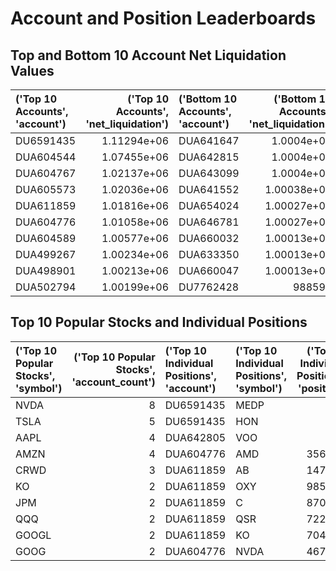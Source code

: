 # Account and Position Leaderboards

## Top and Bottom 10 Account Net Liquidation Values

| ('Top 10 Accounts', 'account')   |   ('Top 10 Accounts', 'net_liquidation') | ('Bottom 10 Accounts', 'account')   |   ('Bottom 10 Accounts', 'net_liquidation') |
|:---------------------------------|-----------------------------------------:|:------------------------------------|--------------------------------------------:|
| DU6591435                        |                              1.11294e+06 | DUA641647                           |                                 1.0004e+06  |
| DUA604544                        |                              1.07455e+06 | DUA642815                           |                                 1.0004e+06  |
| DUA604767                        |                              1.02137e+06 | DUA643099                           |                                 1.0004e+06  |
| DUA605573                        |                              1.02036e+06 | DUA641552                           |                                 1.00038e+06 |
| DUA611859                        |                              1.01816e+06 | DUA654024                           |                                 1.00027e+06 |
| DUA604776                        |                              1.01058e+06 | DUA646781                           |                                 1.00027e+06 |
| DUA604589                        |                              1.00577e+06 | DUA660032                           |                                 1.00013e+06 |
| DUA499267                        |                              1.00234e+06 | DUA633350                           |                                 1.00013e+06 |
| DUA498901                        |                              1.00213e+06 | DUA660047                           |                                 1.00013e+06 |
| DUA502794                        |                              1.00199e+06 | DU7762428                           |                            988597           |

## Top 10 Popular Stocks and Individual Positions

| ('Top 10 Popular Stocks', 'symbol')   |   ('Top 10 Popular Stocks', 'account_count') | ('Top 10 Individual Positions', 'account')   | ('Top 10 Individual Positions', 'symbol')   |   ('Top 10 Individual Positions', 'position') |   ('Top 10 Individual Positions', 'avgCost') |   ('Top 10 Individual Positions', 'total_value') |
|:--------------------------------------|---------------------------------------------:|:---------------------------------------------|:--------------------------------------------|----------------------------------------------:|---------------------------------------------:|-------------------------------------------------:|
| NVDA                                  |                                            8 | DU6591435                                    | MEDP                                        |                                       441     |                                     217.304  |                                          95831.1 |
| TSLA                                  |                                            5 | DU6591435                                    | HON                                         |                                       400     |                                     200.585  |                                          80234   |
| AAPL                                  |                                            4 | DUA642805                                    | VOO                                         |                                       100     |                                     510.7    |                                          51070   |
| AMZN                                  |                                            4 | DUA604776                                    | AMD                                         |                                       356.217 |                                     142.131  |                                          50629.5 |
| CRWD                                  |                                            3 | DUA611859                                    | AB                                          |                                      1470.59  |                                      34.0051 |                                          50007.4 |
| KO                                    |                                            2 | DUA611859                                    | OXY                                         |                                       985.999 |                                      50.715  |                                          50005   |
| JPM                                   |                                            2 | DUA611859                                    | C                                           |                                       870.777 |                                      57.4251 |                                          50004.4 |
| QQQ                                   |                                            2 | DUA611859                                    | QSR                                         |                                       722.604 |                                      69.1992 |                                          50003.6 |
| GOOGL                                 |                                            2 | DUA611859                                    | KO                                          |                                       704.126 |                                      71.0151 |                                          50003.6 |
| GOOG                                  |                                            2 | DUA604776                                    | NVDA                                        |                                       467.134 |                                     107.041  |                                          50002.3 |
